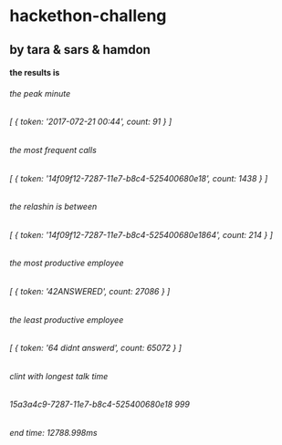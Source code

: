 # hackethon-challeng
## by tara & sars & hamdon

#### the results is 

###### the peak minute
###### [ { token: '2017-072-21 00:44', count: 91 } ]
###### the most frequent calls
###### [ { token: '14f09f12-7287-11e7-b8c4-525400680e18', count: 1438 } ]
###### the relashin is between
###### [ { token: '14f09f12-7287-11e7-b8c4-525400680e1864', count: 214 } ]
###### the most productive employee
###### [ { token: '42ANSWERED', count: 27086 } ]
###### the least productive employee
###### [ { token: '64 didnt answerd', count: 65072 } ]
###### clint with longest talk time
###### 15a3a4c9-7287-11e7-b8c4-525400680e18 999
###### end time: 12788.998ms

